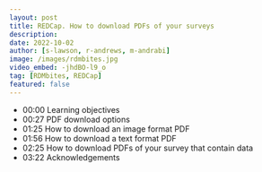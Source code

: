 ```yaml
---
layout: post
title: REDCap. How to download PDFs of your surveys
description: 
date: 2022-10-02
author: [s-lawson, r-andrews, m-andrabi]
image: /images/rdmbites.jpg
video_embed: -jhdBO-l9_o
tag: [RDMbites, REDCap]
featured: false
---
```


- 00:00 Learning objectives 
- 00:27 PDF download options
- 01:25 How to download an image format PDF
- 01:56 How to download a text format PDF
- 02:25 How to download PDFs of your survey that contain data
- 03:22 Acknowledgements